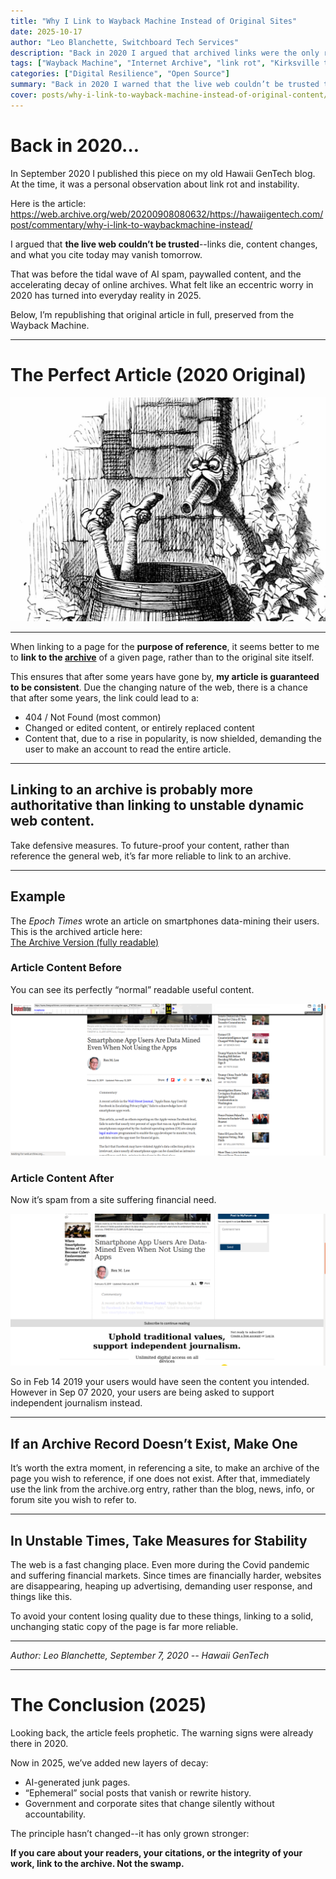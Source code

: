 ```yaml
---
title: "Why I Link to Wayback Machine Instead of Original Sites"
date: 2025-10-17
author: "Leo Blanchette, Switchboard Tech Services"
description: "Back in 2020 I argued that archived links were the only reliable way to reference the web. Five years later, it’s even more true."
tags: ["Wayback Machine", "Internet Archive", "link rot", "Kirksville tech"]
categories: ["Digital Resilience", "Open Source"]
summary: "Back in 2020 I warned that the live web couldn’t be trusted to stay stable. Today, it’s worse than ever."
cover: posts/why-i-link-to-wayback-machine-instead-of-original-content/images/the-collapse.jpg
---
```


# Back in 2020…

In September 2020 I published this piece on my old Hawaii GenTech blog. At the time, it was a personal observation about link rot and instability.  

Here is the article: https://web.archive.org/web/20200908080632/https://hawaiigentech.com/post/commentary/why-i-link-to-waybackmachine-instead/ 

I argued that **the live web couldn’t be trusted**--links die, content changes, and what you cite today may vanish tomorrow.  

That was before the tidal wave of AI spam, paywalled content, and the accelerating decay of online archives. What felt like an eccentric worry in 2020 has turned into everyday reality in 2025.  

Below, I’m republishing that original article in full, preserved from the Wayback Machine.  

---

# The Perfect Article (2020 Original)

![Wayback Machine](images/wayback.jpg)

---

When linking to a page for the **purpose of reference**, it seems better to me to **link to the [archive](https://archive.org/)** of a given page, rather than to the original site itself.

This ensures that after some years have gone by, **my article is guaranteed to be consistent**. Due the changing nature of the web, there is a chance that after some years, the link could lead to a:

- 404 / Not Found (most common)  
- Changed or edited content, or entirely replaced content  
- Content that, due to a rise in popularity, is now shielded, demanding the user to make an account to read the entire article.  

---

## Linking to an archive is probably more authoritative than linking to unstable dynamic web content.

Take defensive measures. To future-proof your content, rather than reference the general web, it’s far more reliable to link to an archive.  

---

## Example

The *Epoch Times* wrote an article on smartphones data-mining their users. This is the archived article here:  
[The Archive Version (fully readable)](https://web.archive.org/web/20190214015500/https://www.theepochtimes.com/smartphone-app-users-are-data-mined-even-when-not-using-the-apps_2787202.html)

### Article Content Before

You can see its perfectly “normal” readable useful content.  

![Article link before...](images/link-content-before.png)

### Article Content After

Now it’s spam from a site suffering financial need.  

![Article Link Content After](images/link-content-after.png)

So in Feb 14 2019 your users would have seen the content you intended. However in Sep 07 2020, your users are being asked to support independent journalism instead.  

---

## If an Archive Record Doesn’t Exist, Make One

It’s worth the extra moment, in referencing a site, to make an archive of the page you wish to reference, if one does not exist. After that, immediately use the link from the archive.org entry, rather than the blog, news, info, or forum site you wish to refer to.  

---

## In Unstable Times, Take Measures for Stability

The web is a fast changing place. Even more during the Covid pandemic and suffering financial markets. Since times are financially harder, websites are disappearing, heaping up advertising, demanding user response, and things like this.  

To avoid your content losing quality due to these things, linking to a solid, unchanging static copy of the page is far more reliable.  

---

*Author: Leo Blanchette, September 7, 2020 -- Hawaii GenTech*

---

# The Conclusion (2025)

Looking back, the article feels prophetic. The warning signs were already there in 2020.  

Now in 2025, we’ve added new layers of decay:  
- AI-generated junk pages.  
- “Ephemeral” social posts that vanish or rewrite history.  
- Government and corporate sites that change silently without accountability.  

The principle hasn’t changed--it has only grown stronger:  

**If you care about your readers, your citations, or the integrity of your work, link to the archive. Not the swamp.**  


